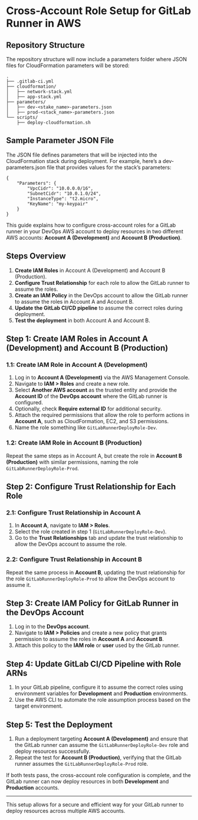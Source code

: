 # Cross-Account Role Setup for GitLab Runner in AWS



## Repository Structure 
The repository structure will now include a parameters folder where JSON files for CloudFormation parameters will be stored:

```
.
├── .gitlab-ci.yml
├── cloudformation/
│   ├── network-stack.yml
│   ├── app-stack.yml
├── parameters/
│   ├── dev-<stake_name>-parameters.json
│   ├── prod-<stack_name>-parameters.json
└── scripts/
    ├── deploy-cloudformation.sh

```

## Sample Parameter JSON File 
The JSON file defines parameters that will be injected into the CloudFormation stack during deployment. For example, here’s a dev-parameters.json file that provides values for the stack’s parameters:

```
{
    "Parameters": {
        "VpcCidr": "10.0.0.0/16",
        "SubnetCidr": "10.0.1.0/24",
        "InstanceType": "t2.micro",
        "KeyName": "my-keypair"
    }
}
```



This guide explains how to configure cross-account roles for a GitLab runner in your DevOps AWS account to deploy resources in two different AWS accounts: **Account A (Development)** and **Account B (Production)**.

## Steps Overview

1. **Create IAM Roles** in Account A (Development) and Account B (Production).
2. **Configure Trust Relationship** for each role to allow the GitLab runner to assume the roles.
3. **Create an IAM Policy** in the DevOps account to allow the GitLab runner to assume the roles in Account A and Account B.
4. **Update the GitLab CI/CD pipeline** to assume the correct roles during deployment.
5. **Test the deployment** in both Account A and Account B.

## Step 1: Create IAM Roles in Account A (Development) and Account B (Production)

### 1.1: Create IAM Role in Account A (Development)

1. Log in to **Account A (Development)** via the AWS Management Console.
2. Navigate to **IAM > Roles** and create a new role.
3. Select **Another AWS account** as the trusted entity and provide the **Account ID** of the **DevOps account** where the GitLab runner is configured.
4. Optionally, check **Require external ID** for additional security.
5. Attach the required permissions that allow the role to perform actions in **Account A**, such as CloudFormation, EC2, and S3 permissions.
6. Name the role something like `GitLabRunnerDeployRole-Dev`.

### 1.2: Create IAM Role in Account B (Production)

Repeat the same steps as in Account A, but create the role in **Account B (Production)** with similar permissions, naming the role `GitLabRunnerDeployRole-Prod`.

## Step 2: Configure Trust Relationship for Each Role

### 2.1: Configure Trust Relationship in Account A

1. In **Account A**, navigate to **IAM > Roles**.
2. Select the role created in step 1 (`GitLabRunnerDeployRole-Dev`).
3. Go to the **Trust Relationships** tab and update the trust relationship to allow the DevOps account to assume the role.

### 2.2: Configure Trust Relationship in Account B

Repeat the same process in **Account B**, updating the trust relationship for the role `GitLabRunnerDeployRole-Prod` to allow the DevOps account to assume it.

## Step 3: Create IAM Policy for GitLab Runner in the DevOps Account

1. Log in to the **DevOps account**.
2. Navigate to **IAM > Policies** and create a new policy that grants permission to assume the roles in **Account A** and **Account B**.
3. Attach this policy to the **IAM role** or **user** used by the GitLab runner.

## Step 4: Update GitLab CI/CD Pipeline with Role ARNs

1. In your GitLab pipeline, configure it to assume the correct roles using environment variables for **Development** and **Production** environments.
2. Use the AWS CLI to automate the role assumption process based on the target environment.

## Step 5: Test the Deployment

1. Run a deployment targeting **Account A (Development)** and ensure that the GitLab runner can assume the `GitLabRunnerDeployRole-Dev` role and deploy resources successfully.
2. Repeat the test for **Account B (Production)**, verifying that the GitLab runner assumes the `GitLabRunnerDeployRole-Prod` role.

If both tests pass, the cross-account role configuration is complete, and the GitLab runner can now deploy resources in both **Development** and **Production** accounts.

---

This setup allows for a secure and efficient way for your GitLab runner to deploy resources across multiple AWS accounts.

